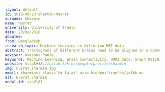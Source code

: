```yaml
---
layout: default 
id: 2016-08-23-Sharmin-Nusrat
surname: Sharmin
name: Nusrat
university: University of Trento
date: 23/08/2016
aboutme: 
from: Bangladesh
research_topic: Machine learning in diffusion MRI data
abstract: Tractograms of different brains need to be aligned in a common representation space for various purposes, such as group-analysis, segmentation or atlas construction. We investigate the registrationbased alignment and propose to improve it, by what we call mapping. We formulate the mapping problem as combinatorial optimization problem.
advisor: Avesani Paolo
keywords: Machine Learning, Brain Connectivity, dMRI Data, Graph Matching,Linear Assignment Problem
website: http&#58;//nilab.fbk.eu/people/profile/sharmin
img: nusrat_sharmin.jpg
email: sharmin<i class="fa fa-at" aria-hidden="true"></i>fbk.eu
alt: Nusrat Sharmin
modal-id: stud107
---
```

